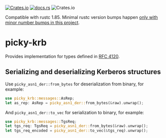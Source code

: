 [![Crates.io](https://img.shields.io/crates/v/picky-krb.svg)](https://crates.io/crates/picky-krb)
[![docs.rs](https://docs.rs/picky-krb/badge.svg)](https://docs.rs/picky-krb)
![Crates.io](https://img.shields.io/crates/l/picky-krb)

Compatible with rustc 1.85.
Minimal rustc version bumps happen [only with minor number bumps in this project](https://github.com/Devolutions/picky-rs/issues/89#issuecomment-868303478).

# picky-krb

Provides implementation for types defined in [RFC 4120](https://www.rfc-editor.org/rfc/rfc4120.txt).

## Serializing and deserializing Kerberos structures

Use `picky_asn1_der::from_bytes` for deserialization from binary, for example:

```rust
use picky_krb::messages::AsRep;
let as_rep: AsRep = picky_asn1_der::from_bytes(&raw).unwrap();
```

And `picky_asn1_der::to_vec` for serialization to binary, for example:

```rust
use picky_krb::messages::TgsReq;
let tgs_req: TgsReq = picky_asn1_der::from_bytes(&raw).unwrap();
let tgs_req_encoded = picky_asn1_der::to_vec(&tgs_req).unwrap();
```

